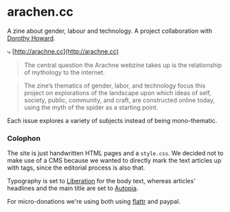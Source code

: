 arachen.cc
================
A zine about gender, labour and technology. A project collaboration with [Dorothy Howard](http://www.dorothyhoward.com).

⤷ [http://arachne.cc](http://arachne.cc)

> The central question the Arachne webzine takes up is the relationship of mythology to the internet.

> The zine’s thematics of gender, labor, and technology focus this project on explorations of the landscape upon which ideas of self, society, public, community, and craft, are constructed online today, using the myth of the spider as a starting point.

Each issue explores a variety of subjects instead of being mono-thematic.

### Colophon

The site is just handwritten HTML pages and a `style.css`.
We decided not to make use of a CMS because we wanted to directly mark the text articles up with tags, since the editorial process is also that.

Typography is set to [Liberation](http://usemodify.com/fonts/liberation/) for the body text, whereas articles' headlines and the main title are set to [Autopia](http://autopia-type.tumblr.com).

For micro-donations we're using both using [flattr](https://flattr.com) and paypal.

